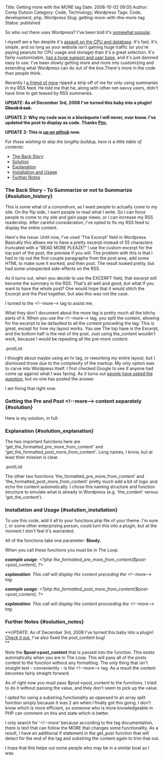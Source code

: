 Title: Getting more with the MORE tag
Date: 2008-10-02 09:05
Author: Corey Dutson
Category: Code, Technology, Wordpress
Tags: Code, development, php, Wordpress
Slug: getting-more-with-the-more-tag
Status: published

So who out there uses Wordpress? I've been told it's [somewhat
popular](http://publisherblog.automattic.com/2008/01/23/wordpress-most-popular-cms-in-technoratis-top-100/ "Wordpress: Most popular CMS").

I myself am a fan despite it's [assault on the CPU and
database](http://www.codinghorror.com/blog/archives/001105.html "Coding Horror: Behold Wordpress, destroyer of CPUs").
It's fast, it's simple, and so long as your website isn't gaining huge
traffic (or you're paying peanuts for CPU usage and storage) than it's a
great selection. It's fairly customizable, [has a huge support and user
base](http://wordpress.org/extend/ "Wordress: Extend"), and it's just
damned easy to use. I've been slowly getting more and more into
customizing and extending what Wordpress can do out of the box.There's
more in the code than people think.

Recently I [a friend of mine](http://bart.whahay.net "Bartek Gniado")
ripped a strip off of me for only using summaries in my RSS feed. He
told me that he, along with other net-savvy users, didn't have time to
get teased by RSS summaries.

**UPDATE: As of December 3rd, 2008 I've turned this baby into a plugin!
~~Check it out.~~**

**UPDATE 2: Why my code was in a blockquote I will never, ever know.
I've updated the post to display as code. Thanks
[Pim](#div-comment-1654 "Pim in the comments").**

**UPDATE 3: This is [up on
github](https://github.com/Corey%20Dutson/wp-post-divider "Github - Corey Dutson - wp-post-divider")
now.**

<!-- PELICAN_END_SUMMARY -->

*For those wishing to skip the lengthy buildup, here is a little table
of contents:*

-   [The Back Story](#solution_history "The Back story")
-   [Solution](#solution "Solution")
-   [Explanation](#solution_explanation "Explanation")
-   [Installation and
    Usage](#solution_installation "Installation and Usage")
-   [Further Notes](#solution_notes "Further Notes")

### The Back Story - To Summarize or not to Summarize {#solution_history}

This is some what of a conundrum, as I want people to actually come to
my site. On the flip side, I want people to read what I write. So I can
force people to come to my site and gain page views, or I can increase
my RSS readership. After careful consideration, I've opted to fix my RSS
feed to display the entire content.

Here's the issue: Until now, I've used 'The Excerpt' field in Wordpress.
Basically this allows me to have a pretty excerpt instead of 55
characters truncated with a "READ MORE PLEAZE!" I use the custom excerpt
for the top part of the post; the preview if you will. The problem with
this is that I had to rip out the first couple paragraphs from the post
area, add some HTML to make sure it worked, and then post. The result
looked pretty, but had some unexpected side-effects on the RSS.

As it turns out, when you decide to use the EXCERPT field, that excerpt
will become the summary in the RSS. That's all well and good, but what
If you want to have the whole post? One would hope that it would stitch
the Excerpt and the Post together, but alas this was not the case.

I turned to the &lt;!--more--&gt; tag to assist me.

What they don't document about the more tag is pretty much all the
bitchy parts of it. When you use the &lt;!--more--&gt; tag, you split
the content, allowing for the excerpt to be defaulted to all the content
preceding the tag. This is great, except for how my layout works. You
see The top have is the Excerpt, and the bottom half is the rest of the
post. Just using the\_content wouldn't work, because I would be
repeating all the pre-more content.

.postList

I thought about maybe using an hr tag, or reworking my entire layout,
but I dismissed those due to the complexity of the markup. My only
option was to carve into Wordpress itself. I first checked Google to see
if anyone had come up against what I was facing. As it turns out [people
have asked the
question](http://wordpress.org/support/topic/184581 "Wordpress: Support"),
but no one has posted the answer.

I am fixing that right now.

### Getting the Pre and Post &lt;!--more--&gt; content separately {#solution}

Here is my solution, in full:



### Explanation {#solution_explanation}

The two important functions here are
'get\_the\_formatted\_pre\_more\_from\_content' and
'get\_the\_formatted\_post\_more\_from\_content'. Long names, I know,
but at least their mission is clear.

.postList

The other two functions 'the\_formatted\_pre\_more\_from\_content' and
'the\_formatted\_post\_more\_from\_content' pretty much add a bit of
logic and echo the content automatically. I chose this naming structure
and function structure to emulate what is already in Wordpress (e.g.
'the\_content' versus 'get\_the\_content').

### Installation and Usage {#solution_installation}

To use this code, add it all to your functions.php file of your theme.
I'm sure I, or some other enterprising person, could turn this into a
plugin, but at the moment I don't feel it's warranted.

All of the functions take one parameter: **\$body**.

When you call these functions you must be in The Loop.

***example usage**: &lt;?php
the\_formatted\_pre\_more\_from\_content(\$post-&gt;post\_content);
?&gt;*

***explanation**: This call will display the content preceding the
&lt;!--more--&gt; tag.*

***example usage**: &lt;?php
the\_formatted\_post\_more\_from\_content(\$post-&gt;post\_content);
?&gt;*

***explanation**: This call will display the content proceeding the
&lt;!--more--&gt; tag.*

### Further Notes {#solution_notes}

**UPDATE: As of December 3rd, 2008 I've turned this baby into a plugin!
[Check it
out.](/wordpress-plugins/postdivider/ "Corey Dutson: PostDivider") I've
also fixed the post\_content bug!  
**

Note the **\$post-&gt;post\_content** that is passed into the function.
This exists automatically when you are in The Loop. This will pass all
of the posts content to the function without any formatting. The only
thing that isn't straight text - conveniently - is the &lt;!--more--&gt;
tag. As a result the content becomes fairly straight forward.

As of right now you must pass \$post-&gt;post\_content to the functions.
I tried to do it without passing the value, and they don't seem to pick
up the value.

I opted for using a substring functionality as opposed to an array split
function simply because it was 2 am when I finally got this going. I
don't know which is more efficient, so someone who is more knowledgeable
in PHP can comment on this and state which is better.

I only search for '&lt;!--more' because according to the tag
documentation, there is text that can follow the MORE that changes some
functionality. As a result, I have an additional if statement in the
get\_post function that will detect for the end of the tag and substring
the content again to trim that out.

I hope that this helps out some people who may be in a similar boat as I
was.

